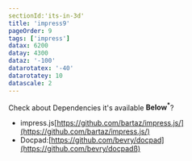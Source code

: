 ```yaml
---
sectionId:'its-in-3d'
title: 'impress9'
pageOrder: 9
tags: ['impress']
datax: 6200
datay: 4300
dataz: '-100'
datarotatex: '-40'
datarotatey: 10
datascale: 2
---
```

<span class="have">Check</span> <span class="you">about</span> <span class="noticed">Dependencies</span> <span class="its">it's</span> <span class="in">available</span> <b>Below<sup>*</sup></b>?
 * impress.js[https://github.com/bartaz/impress.js/](https://github.com/bartaz/impress.js/)
 * Docpad:[https://github.com/bevry/docpad](https://github.com/bevry/docpadß)